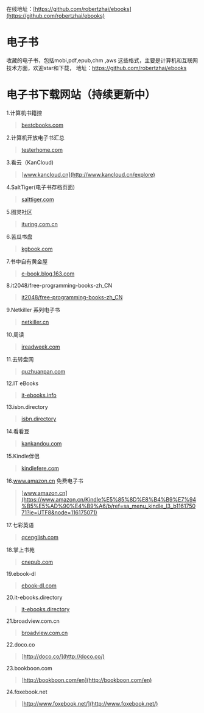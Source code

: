在线地址：[https://github.com/robertzhai/ebooks](https://github.com/robertzhai/ebooks)

# 电子书
收藏的电子书，包括mobi,pdf,epub,chm ,aws 这些格式，主要是计算机和互联网技术方面，欢迎star和下载， 地址：<a href="https://github.com/robertzhai/ebooks">https://github.com/robertzhai/ebooks</a>


# 电子书下载网站（持续更新中）
1.计算机书籍控  
>[bestcbooks.com](http://bestcbooks.com/recommend/most-influential-book)

2.计算机开放电子书汇总
>[testerhome.com](https://testerhome.com/topics/4419)

3.看云（KanCloud)  
>[www.kancloud.cn](http://www.kancloud.cn/explore)

4.SaltTiger(电子书存档页面)  
>[salttiger.com](http://www.salttiger.com/archives/)

5.图灵社区  
>[ituring.com.cn](http://www.ituring.com.cn/)  

6.苦瓜书盘  
>[kgbook.com](http://kgbook.com/)

7.书中自有黄金屋
>[e-book.blog.163.com](http://e-book.blog.163.com/)

8.it2048/free-programming-books-zh_CN
>[it2048/free-programming-books-zh_CN](https://github.com/it2048/free-programming-books-zh_CN)

9.Netkiller 系列电子书
>[netkiller.cn](http://www.netkiller.cn/)

10.周读
>[ireadweek.com](http://ireadweek.com/index.php/Index/index.html)

11.去转盘网 
>[quzhuanpan.com](http://www.quzhuanpan.com/source/loadSourceList.do?type=3)

12.IT eBooks
>[it-ebooks.info](http://www.it-ebooks.info/)

13.isbn.directory
>[isbn.directory](http://isbn.directory/)

14.看看豆
>[kankandou.com](https://kankandou.com/)

15.Kindle伴侣
>[kindlefere.com](https://kindlefere.com/ebook)

16.www.amazon.cn 免费电子书
>[www.amazon.cn](https://www.amazon.cn/Kindle%E5%85%8D%E8%B4%B9%E7%94%B5%E5%AD%90%E4%B9%A6/b/ref=sa_menu_kindle_l3_b116175071?ie=UTF8&node=116175071)

17.七彩英语
>[qcenglish.com](http://www.qcenglish.com/)

18.掌上书苑
>[cnepub.com](https://www.cnepub.com/store)  
  
19.ebook-dl  
>[ebook-dl.com](http://ebook-dl.com/)  

20.it-ebooks.directory  
>[it-ebooks.directory](http://it-ebooks.directory/)  

21.broadview.com.cn
>[broadview.com.cn](http://www.broadview.com.cn/book?tab=ebook)  

22.doco.co
>[http://doco.co/](http://doco.co/)  


23.bookboon.com 
>[http://bookboon.com/en](http://bookboon.com/en)

24.foxebook.net  
>[http://www.foxebook.net/](http://www.foxebook.net/)  
